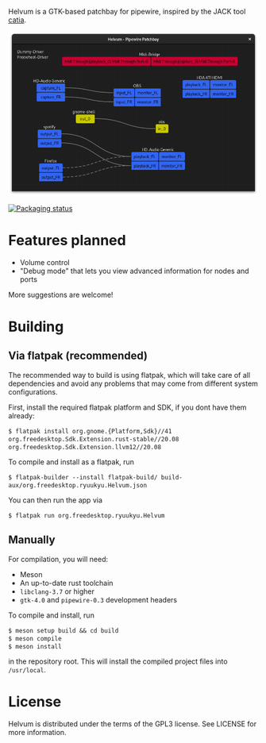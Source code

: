 Helvum is a GTK-based patchbay for pipewire, inspired by the JACK tool [catia](https://kx.studio/Applications:Catia).

![Screenshot](docs/screenshot.png)

[![Packaging status](https://repology.org/badge/vertical-allrepos/helvum.svg)](https://repology.org/project/helvum/versions)


# Features planned

- Volume control
- "Debug mode" that lets you view advanced information for nodes and ports

More suggestions are welcome!

# Building

## Via flatpak (recommended)
The recommended way to build is using flatpak, which will take care of all dependencies and avoid any problems that may come from different system configurations.

First, install the required flatpak platform and SDK, if you dont have them already:
```shell
$ flatpak install org.gnome.{Platform,Sdk}//41 org.freedesktop.Sdk.Extension.rust-stable//20.08 org.freedesktop.Sdk.Extension.llvm12//20.08
```

To compile and install as a flatpak, run
```shell
$ flatpak-builder --install flatpak-build/ build-aux/org.freedesktop.ryuukyu.Helvum.json
```

You can then run the app via
```shell
$ flatpak run org.freedesktop.ryuukyu.Helvum
```

## Manually
For compilation, you will need:

- Meson
- An up-to-date rust toolchain
- `libclang-3.7` or higher
- `gtk-4.0` and `pipewire-0.3` development headers

To compile and install, run

```shell
$ meson setup build && cd build
$ meson compile
$ meson install
```

in the repository root.
This will install the compiled project files into `/usr/local`.

# License
Helvum is distributed under the terms of the GPL3 license.
See LICENSE for more information.
